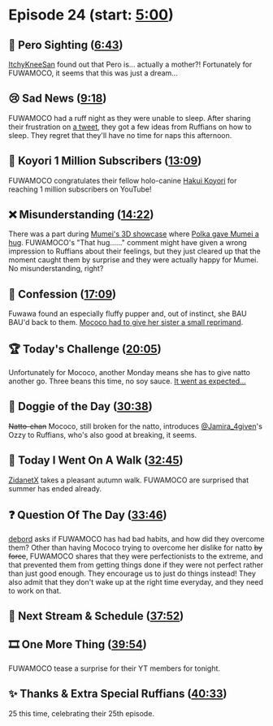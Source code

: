 # Episode 24 (start: [5:00](https://youtu.be/0mS9yvp-SbM?t=5m00s))

## 👀 Pero Sighting ([6:43](https://youtu.be/0mS9yvp-SbM?t=6m43s))

[ItchyKneeSan](https://twitter.com/IchiNiSan_123_/status/1702514303625257433) found out that Pero is... actually a mother?! Fortunately for FUWAMOCO, it seems that this was just a dream...

## 😢 Sad News ([9:18](https://youtu.be/0mS9yvp-SbM?t=9m18s))

FUWAMOCO had a ruff night as they were unable to sleep. After sharing their frustration on [a tweet](https://twitter.com/FUWAMOCO_en/status/1706237510979080502), they got a few ideas from Ruffians on how to sleep. They regret that they'll have no time for naps this afternoon.

## 🧪 Koyori 1 Million Subscribers ([13:09](https://youtu.be/0mS9yvp-SbM?t=13m09s))

FUWAMOCO congratulates their fellow holo-canine [Hakui Koyori](https://www.youtube.com/@HakuiKoyori) for reaching 1 million subscribers on YouTube!

## ❌ Misunderstanding ([14:22](https://youtu.be/0mS9yvp-SbM?t=14m22s))

There was a part during [Mumei's 3D showcase](https://youtu.be/HTgzc9_uAaY) where [Polka gave Mumei a hug](https://youtu.be/HTgzc9_uAaY?t=3354). FUWAMOCO's "That hug......" comment might have given a wrong impression to Ruffians about their feelings, but they just cleared up that the moment caught them by surprise and they were actually happy for Mumei. No misunderstanding, right?

## 🙊 Confession ([17:09](https://youtu.be/0mS9yvp-SbM?t=17m09s))

Fuwawa found an especially fluffy pupper and, out of instinct, she BAU BAU'd back to them. [Mococo had to give her sister a small reprimand](https://youtu.be/0mS9yvp-SbM?t=1183).

## 🏆 Today's Challenge ([20:05](https://youtu.be/0mS9yvp-SbM?t=20m05s))

Unfortunately for Mococo, another Monday means she has to give natto another go. Three beans this time, no soy sauce. [It went as expected...](https://youtu.be/0mS9yvp-SbM?t=1748)

## 🐶 Doggie of the Day ([30:38](https://youtu.be/0mS9yvp-SbM?t=30m38s))

~~Natto-chan~~ Mococo, still broken for the natto, introduces [@Jamira_4given](https://twitter.com/Jamira_4given/status/1703369779996954982)'s Ozzy to Ruffians, who's also good at breaking, it seems.

## 🚶 Today I Went On A Walk ([32:45](https://youtu.be/0mS9yvp-SbM?t=32m45s))

[ZidanetX](https://twitter.com/ZidanetX/status/1706051534503751845) takes a pleasant autumn walk. FUWAMOCO are surprised that summer has ended already.

## ❓ Question Of The Day ([33:46](https://youtu.be/0mS9yvp-SbM?t=33m46s))

[debord](https://twitter.com/debordble/status/1705717380041855067) asks if FUWAMOCO has had bad habits, and how did they overcome them? Other than having Mococo trying to overcome her dislike for natto ~~by force~~, FUWAMOCO shares that they were perfectionists to the extreme, and that prevented them from getting things done if they were not perfect rather than just good enough. They encourage us to just do things instead! They also admit that they don't wake up at the right time everyday, and they need to work on that.

## 📅 Next Stream & Schedule ([37:52](https://youtu.be/0mS9yvp-SbM?t=37m52s))

## 🎞️ One More Thing ([39:54](https://youtu.be/0mS9yvp-SbM?t=39m54s))

FUWAMOCO tease a surprise for their YT members for tonight.

## ✨ Thanks & Extra Special Ruffians ([40:33](https://youtu.be/0mS9yvp-SbM?t=40m33s))

25 this time, celebrating their 25th episode.
